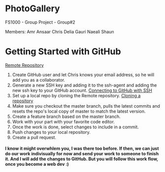 # PhotoGallery
FS1000 - Group Project - Group#2

Members:
        Amr
        Ansaar
        Chris
        Delia
        Gauri
        Naeali
        Shaun
        
# Getting Started with GitHub
[Remote Repository](https://github.com/chrkis7/PhotoGallery/)

1. Create GitHub user and let Chris knows your email address, so he will add you as a collaborator.
2. Generate a new SSH key and adding it to the ssh-agent and adding the new ssh key to your GitHub account. [Connecting to GitHub with SSH](https://docs.github.com/en/github/authenticating-to-github/connecting-to-github-with-ssh)
3. Set up a local repo by cloning the Remote repository. [Cloning a repository](https://docs.github.com/en/github/creating-cloning-and-archiving-repositories/cloning-a-repository)
4. Make sure you checkout the master branch, pulls the latest commits and resets the repo's local copy of master to match the latest version.
5. Create a feature branch based on the master branch.
6. Work with your part with your favorite code editor.
7. Once the work is done, select changes to include in a commit.
8. Push changes to your local repository.
9. Create a pull request.

#### I know it might overwhlem you, I was there too before. If then, we can just do our work indivisually for now and send your work to someone to finish it. And I will add the changes to GitHub. But you will follow this work flow, once you become a web dev :)

        
